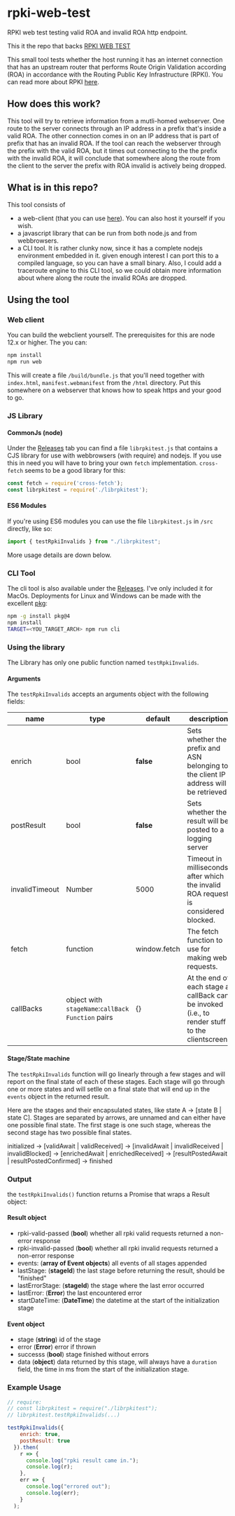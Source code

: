 # rpki-web-test
RPKI web test testing valid ROA and invalid ROA http endpoint.

This it the repo that backs [RPKI WEB TEST](https://www.ripe.net/s/rpki-test/)

This small tool tests whether the host running it has an internet connection that has an upstream router that performs Route Origin Validation according (ROA) in accordance with the Routing Public Key Infrastructure (RPKI).
You can read more about RPKI [here](https://rpki.readthedocs.io/en/latest/index.html).

## How does this work?

This tool will try to retrieve information from a mutli-homed webserver. One route to the server connects through an IP address in a prefix that's inside a valid ROA.
The other connection comes in on an IP address that is part of prefix that has an invalid ROA. If the tool can reach the webserver through the prefix with the valid ROA, but it times out connecting to the the prefix with the invalid ROA,
it will conclude that somewhere along the route from the client to the server the prefix with ROA invalid is actively being dropped.

## What is in this repo?

This tool consists of 
  * a web-client (that you can use [here](https://www.ripe.net/s/rpki-test/)). You can also host it yourself if you wish.
  * a javascript library that can be run from both node.js and from webbrowsers.
  * a CLI tool. It is rather clunky now, since it has a complete nodejs environment embedded in it. given enough interest I can port this to a compiled language, so you can have a small binary. Also, I could add a traceroute engine to this CLI tool, so we could obtain more information about where along the route the invalid ROAs are dropped.

## Using the tool

### Web client

You can build the webclient yourself. The prerequisites for this are node 12.x or higher.
The you can:
```bash
npm install
npm run web
```
This will create a file ```/build/bundle.js``` that you'll need together with ```index.html```, ```manifest.webmanifest``` from the ```/html``` directory. Put this somewhere on a webserver that knows how to speak https and your good to go.

### JS Library

#### CommonJs (node)
Under the [Releases](https://github.com/density215/rpki-web-test/releases) tab you can find a file ```librpkitest.js``` that contains a CJS library for use with webbrowsers (with require) and nodejs.
If you use this in need you will have to bring your own `fetch` implementation. `cross-fetch` seems to be a good library for this:
```javascript
const fetch = require('cross-fetch');
const librpkitest = require('./librpkitest');
```

#### ES6 Modules
If you're using ES6 modules you can use the file `librpkitest.js` in `/src` directly, like so:
```javascript
import { testRpkiInvalids } from "./librpkitest";
```

More usage details are down below.

### CLI Tool

The cli tool is also available under the [Releases](https://github.com/density215/rpki-web-test/releases). I've only included it for MacOs. Deployments for Linux and Windows can be made with the excellent [pkg](https://www.npmjs.com/package/pkg):
```bash
npm -g install pkg@4
npm install
TARGET=<YOU_TARGET_ARCH> npm run cli
```

### Using the library

The Library has only one public function named ```testRpkiInvalids```.

#### Arguments

The ```testRpkiInvalids``` accepts an arguments object with the following fields:

name | type | **default** | description
---- | ---- | ----------- | -----------
enrich | bool | **false** | Sets whether the prefix and ASN belonging to the client IP address will be retrieved
postResult | bool | **false** | Sets whether the result will be posted to a logging server
invalidTimeout | Number | 5000 | Timeout in milliseconds after which the invalid ROA request is considered blocked.
fetch | function | window.fetch | The fetch function to use for making web requests.
callBacks | object with `stageName`:`callBack Function` pairs | {} | At the end of each stage a callBack can be invoked (i.e., to render stuff to the clientscreen)

#### Stage/State machine

The ```testRpkiInvalids``` function will go linearly through a few stages and will report on the final state of each of these stages.
Each stage will go through one or more states and will setlle on a final state that will end up in the ```events``` object in the returned result.

Here are the stages and their encapsulated states, like state A -> [state B | state C]. Stages are separated by arrows, are unnamed and can either have one possible final state.
The first stage is one such stage, whereas the second stage has two possible final states.

initialized ->
[validAwait | validReceived] ->
[invalidAwait | invalidReceived | invalidBlocked] ->
[enrichedAwait | enrichedReceived] ->
[resultPostedAwait | resultPostedConfirmed] ->
finished

### Output

the ```testRpkiInvalids()``` function returns a Promise that wraps a Result object:

#### Result object

  * rpki-valid-passed (**bool**) whether all rpki valid requests returned a non-error response
  * rpki-invalid-passed (**bool**) whether all rpki invalid requests returned a non-error response
  * events: (**array of Event objects**) all events of all stages appended
  * lastStage: (**stageId**) the last stage before returning the result, should be "finished"
  * lastErrorStage: (**stageId**) the stage where the last error occurred
  * lastError: (**Error**) the last encountered error
  * startDateTime: (**DateTime**) the datetime at the start of the initialization stage

#### Event object

  * stage (**string**) id of the stage
  * error (**Error**) error if thrown
  * successs (**bool**) stage finished without errors
  * data (**object**) data returned by this stage, will always have a ```duration``` field, the time in ms from the start of the initialization stage.
  
### Example Usage

```javascript
// require:
// const librpkitest = require("./librpkitest");
// librpkitest.testRpkiInvalids(...)

testRpkiInvalids({
    enrich: true,
    postResult: true
  }).then(
    r => {
      console.log("rpki result came in.");
      console.log(r);
    },
    err => {
      console.log("errored out");
      console.log(err);
    }
  );
```
